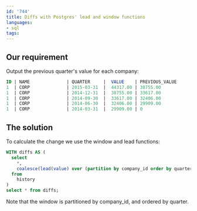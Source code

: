```yaml
---
id: '744'
title: Diffs with Postgres' lead and window functions
languages:
- sql
tags:
---
```

Our requirement
---------------

Output the previous quarter's value for each company:


```sql
ID | NAME              | QUARTER     |  VALUE    | PREVIOUS_VALUE
1  | CORP              | 2015-03-31  |  44317.00 | 38755.00
1  | CORP              | 2014-12-31  |  38755.00 | 33617.00
1  | CORP              | 2014-09-30  |  33617.00 | 32406.00
1  | CORP              | 2014-06-30  |  32406.00 | 29909.00
1  | CORP              | 2014-03-31  |  29909.00 | 0
```
    

The solution
------------

To calculate the change we use the window and lead functions:


```sql
WITH diffs AS (
  select
    *,
    coalesce(lead(value) over (partition by company_id order by quarter desc), 0) as previous_value
  from
    history
)
select * from diffs;
```
    

Note that the window is partitioned by company\_id, and ordered by quarter.

